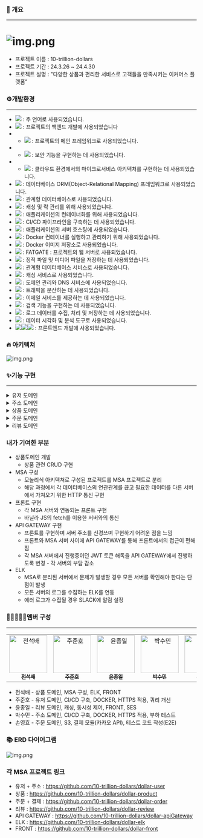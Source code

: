 ### 📄 개요

---

# ![img.png](logo.jpg)

- 프로젝트 이름 : 10-trillion-dollars
- 프로젝트 기간 : 24.3.26 ~ 24.4.30
- 프로젝트 설명 :  "다양한 상품과 편리한 서비스로 고객들을 만족시키는 이커머스 플랫폼”

### ⚙개발환경

---

- <img src="https://img.shields.io/badge/java-007396?style=for-the-badge&logo=OpenJDK&logoColor=white"> : 주 언어로 사용되었습니다.
- <img src="https://img.shields.io/badge/Spring-6DB33F?style=for-the-badge&logo=Spring&logoColor=white"> : 프로젝트의 백엔드 개발에 사용되었습니다
- - <img src="https://img.shields.io/badge/springboot-6DB33F?style=for-the-badge&logo=springboot&logoColor=white"> : 프로젝트의 메인 프레임워크로 사용되었습니다.
- - <img src="https://img.shields.io/badge/Spring Security-6DB33F?style=for-the-badge&logo=Spring Security&logoColor=white"> : 보안 기능을 구현하는 데 사용되었습니다.
- - <img src="https://img.shields.io/badge/Spring Cloud-6DB33F?style=for-the-badge&logo=Spring cloud&logoColor=white"> : 클라우드 환경에서의 마이크로서비스 아키텍처를 구현하는 데 사용되었습니다.
- <img src="https://img.shields.io/badge/Hibernate-59666C?style=for-the-badge&logo=Hibernate&logoColor=white"> : 데이터베이스 ORM(Object-Relational Mapping) 프레임워크로 사용되었습니다.
- <img src="https://img.shields.io/badge/MySQL-4479A1?style=for-the-badge&logo=MySQL&logoColor=white"> : 관계형 데이터베이스로 사용되었습니다.
- <img src="https://img.shields.io/badge/Redis-DC382D?style=for-the-badge&logo=Redis&logoColor=white"> : 캐싱 및 락 관리를 위해 사용되었습니다.
- <img src="https://img.shields.io/badge/docker-%230db7ed.svg?style=for-the-badge&logo=docker&logoColor=white"> : 애플리케이션의 컨테이너화를 위해 사용되었습니다.
- <img src="https://img.shields.io/badge/GitHub Actions-2088FF?style=for-the-badge&logo=GitHub Actions&logoColor=white"> : CI/CD 파이프라인을 구축하는 데 사용되었습니다.
- <img src="https://img.shields.io/badge/Amazon%20EC2-FF9900?style=for-the-badge&logo=Amazon%20EC2&logoColor=white"> : 애플리케이션의 서버 호스팅에 사용되었습니다.
- <img src="https://img.shields.io/badge/Amazon%20ECS-FF9900?style=for-the-badge&logo=Amazon%20ECS&logoColor=white"> : Docker 컨테이너를 실행하고 관리하기 위해 사용되었습니다.
- <img src="https://img.shields.io/badge/Amazon%20ECR-FF9900?style=for-the-badge&logo=Amazon%20ECR&logoColor=white"> : Docker 이미지 저장소로 사용되었습니다.
- <img src="https://img.shields.io/badge/amazon%20fargate-FF9900?style=for-the-badge&logo=awsfargate&logoColor=white"> : FATGATE : 프로젝트의 웹 서버로 사용되었습니다.
- <img src="https://img.shields.io/badge/Amazon%20S3-569A31?style=for-the-badge&logo=Amazon%20S3&logoColor=white"> : 정적 파일 및 미디어 파일을 저장하는 데 사용되었습니다.
- <img src="https://img.shields.io/badge/Amazon%20RDS-527FFF?style=for-the-badge&logo=Amazon%20RDS&logoColor=white"> : 관계형 데이터베이스 서비스로 사용되었습니다.
- <img src="https://img.shields.io/badge/Amazon%20ElastiCache-C925D1?style=for-the-badge&logo=amazonelasticache&logoColor=white"> : 캐싱 서비스로 사용되었습니다.
- <img src="https://img.shields.io/badge/amazon%20route%2053-8C4FFF?style=for-the-badge&logo=amazonroute53&logoColor=white"> : 도메인 관리와 DNS 서비스에 사용되었습니다.
- <img src="https://img.shields.io/badge/amazon%20elastic%20load%20balancing-8C4FFF?style=for-the-badge&logo=awselasticloadbalancing&logoColor=white"> : 트래픽을 분산하는 데 사용되었습니다.
- <img src="https://img.shields.io/badge/amazon%20simple%20email%20service-DD344C?style=for-the-badge&logo=amazonsimpleemailservice&logoColor=white"> : 이메일 서비스를 제공하는 데 사용되었습니다.
- <img src="https://img.shields.io/badge/Elasticsearch-005571?style=for-the-badge&logo=Elasticsearch&logoColor=white"> : 검색 기능을 구현하는 데 사용되었습니다.
- <img src="https://img.shields.io/badge/Logstash-005571?style=for-the-badge&logo=Logstash&logoColor=white"> : 로그 데이터를 수집, 처리 및 저장하는 데 사용되었습니다.
- <img src="https://img.shields.io/badge/Kibana-005571?style=for-the-badge&logo=Kibana&logoColor=white"> : 데이터 시각화 및 분석 도구로 사용되었습니다.
- <img src="https://img.shields.io/badge/HTML5-E34F26?style=for-the-badge&logo=HTML5&logoColor=white"><img src="https://img.shields.io/badge/CSS3-1572B6?style=for-the-badge&logo=CSS3&logoColor=white"><img src="https://img.shields.io/badge/JavaScript-F7DF1E?style=for-the-badge&logo=JavaScript&logoColor=white"> : 프론트엔드 개발에 사용되었습니다.

### 🔥 아키텍쳐

![img.png](architecture.png)

### ✨기능 구현
*****

<details>
  <summary>유저 도메인</summary>

1. 회원가입 / 로그인
2. 프로필 수정
3. 회원 탈퇴
4. 로그아웃
</details>

<details>
  <summary>주소 도메인</summary>

1. 주소 생성
2. 주소 수정
3. 주소 삭제
</details>

<details>
  <summary>상품 도메인</summary>

일반 유저

1. 상품 전체 조회(페이징 처리)
2. 상품 단건 상세 조회
3. 상품 검색 기능 

---

관리자 유저

1. 상품 생성
2. 관리자 상품 전체 조회(페이징 처리)
3. 상품 수량 변경
4. 상품 삭제
</details>


<details>
  <summary>주문 도메인</summary>

일반 유저

1. 주문 생성
2. 주문 조회
3. 주문 취소

---

관리자 유저

1. 주문 상태 변경

</details>

<details>
  <summary>리뷰 도메인</summary>

1. 리뷰 생성
2. 리뷰 수정
3. 리뷰 삭제
4. 리뷰 이미지 등록
5. 리뷰 이미지 수정
</details>

### 내가 기여한 부분

* 상품도메인 개발 
  * 상품 관련 CRUD 구현
* MSA 구성
  * 모놀리식 아키텍쳐로 구성된 프로젝트를 MSA 프로젝트로 분리
  * 해당 과정에서 각 데이터베이스의 연관관계를 끊고 필요한 데이터를 다른 서버에서 가져오기 위한 HTTP 통신 구현
* 프론트 구현
  * 각 MSA 서버와 연동되는 프론트 구현
  * 바닐라 JS의 fetch를 이용한 서버와의 통신
* API GATEWAY 구현
  * 프론트를 구현하며 서버 주소를 신경쓰며 구현하기 어려운 점을 느낌
  * 프론트와 MSA 서버 사이에 API GATEWAY를 통해 프론트에서의 접근이 편해짐
  * 각 MSA 서버에서 진행중이던 JWT 토큰 해독을 API GATEWAY에서 진행하도록 변경 - 각 서버의 부담 감소
* ELK
  * MSA로 분리된 서버에서 문제가 발생할 경우 모든 서버를 확인해야 한다는 단점이 발생
  * 모든 서버의 로그를 수집하는 ELK를 연동
  * 에러 로그가 수집될 경우 SLACK에 알림 설정


### 👩🏼‍🤝‍👩🏼멤버 구성
**************
<table>
    <tbody>
        <tr>
            <td align="center"><a href="https://github.com/SerenityZenDev"><img src="https://avatars.githubusercontent.com/SerenityZenDev" width="100px;" alt="전석배"/><br /><sub><b> 전석배 </b></sub></a><br /></td>
            <td align="center"><a href="https://github.com/JooJuneHo"><img src="https://avatars.githubusercontent.com/JooJuneHo" width="100px;" alt="주준호"/><br /><sub><b> 주준호 </b></sub></a><br /></td>
            <td align="center"><a href="https://github.com/pie0902"><img src="https://avatars.githubusercontent.com/pie0902" width="100px;" alt="윤종일"/><br /><sub><b> 윤종일 </b></sub></a><br /></td>
            <td align="center"><a href="https://github.com/Ssuminn"><img src="https://avatars.githubusercontent.com/Ssuminn" width="100px;" alt="박수민"/><br /><sub><b> 박수민 </b></sub></a><br /></td>
            <td align="center"><a href="https://github.com/tylerson07"><img src="https://avatars.githubusercontent.com/tylerson07" width="100px;" alt="손영효"/><br /><sub><b> 손영효 </b></sub></a><br /></td>
    </tr>
    </tbody>
</table>

* 전석배 - 상품 도메인, MSA 구성, ELK, FRONT
* 주준호 - 유저 도메인, CI/CD 구축, DOCKER, HTTPS 적용, 쿼리 개선
* 윤종일 - 리뷰 도메인, 캐싱, 동시성 제어, FRONT, SES
* 박수민 - 주소 도메인, CI/CD 구축, DOCKER, HTTPS 적용, 부하 테스트
* 손영효 - 주문 도메인, S3, 결제 모듈(카카오 API), 테스트 코드 작성(E2E)

### 📚 ERD 다이어그램
![img.png](erd.png)




### 각 MSA 프로젝트 링크

- 유저 + 주소 : https://github.com/10-trillion-dollars/dollar-user
- 상품 : https://github.com/10-trillion-dollars/dollar-product
- 주문 + 결제 : https://github.com/10-trillion-dollars/dollar-order
- 리뷰 : https://github.com/10-trillion-dollars/dollar-review
- API GATEWAY : https://github.com/10-trillion-dollars/dollar-apiGateway
- ELK : https://github.com/10-trillion-dollars/dollar-elk
- FRONT : https://github.com/10-trillion-dollars/dollar-front



